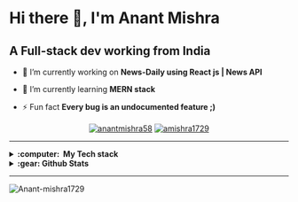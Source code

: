 <h1>Hi there 👋, I'm Anant Mishra</h1>
<h2>A Full-stack dev working from India</h2>

- 🔭 I’m currently working on **News-Daily using React js | News API**

- 🌱 I’m currently learning **MERN stack**

- ⚡ Fun fact **Every bug is an undocumented feature ;)**

<p align = "center">
<a href="https://instagram.com/anantmishra58" target="blank"><img align="center" src="https://img.shields.io/badge/Instagram-E4405F?style=for-the-badge&logo=instagram&logoColor=white" alt="anantmishra58" height="30" width="120" /></a>
<a href="https://www.codechef.com/users/amishra1729" target="blank"><img align="center" src="https://img.shields.io/badge/-CodeChef-5B4638?style=for-the-badge&logo=CodeChef&logoColor=white" alt="amishra1729" height="30" width="120" /></a>
 </p>
<hr/>
<details>
  <summary><b>:computer: &nbsp;My Tech stack</b></summary>
<h2 align="left">Languages</h2>
<p>
<img src = "https://raw.githubusercontent.com/devicons/devicon/master/icons/c/c-original.svg" width = "40" height = "40">&nbsp;&nbsp;
<img src = "https://raw.githubusercontent.com/devicons/devicon/master/icons/cplusplus/cplusplus-original.svg" width = "40" height = "40">&nbsp;&nbsp;
<a href="https://www.python.org" target="_blank"> <img src="https://raw.githubusercontent.com/devicons/devicon/master/icons/python/python-original.svg" alt="python" width="40" height="40"/> </a>&nbsp;
<a href="https://developer.mozilla.org/en-US/docs/Web/JavaScript" target="_blank"> <img src="https://raw.githubusercontent.com/devicons/devicon/master/icons/javascript/javascript-original.svg" alt="javascript" width="40" height="40"/> </a>&nbsp;&nbsp;
<img src = "https://raw.githubusercontent.com/devicons/devicon/master/icons/html5/html5-original-wordmark.svg" width = "40" height = "40">&nbsp;&nbsp;
<a href="https://www.w3schools.com/css/" target="_blank"> <img src="https://raw.githubusercontent.com/devicons/devicon/master/icons/css3/css3-original-wordmark.svg" alt="css3" width="40" height="40"/> </a> 
</p>

<h2 align="left">Frameworks and tools</h2>
<h3>Web developement</h3>
<p>
<img src="https://www.vectorlogo.zone/logos/git-scm/git-scm-icon.svg" alt="git" width="35" height="35"/>&nbsp;&nbsp;
<a href="https://reactjs.org/" target="_blank"> <img src="https://raw.githubusercontent.com/devicons/devicon/master/icons/react/react-original-wordmark.svg" alt="react" width="35" height="35"/> </a>&nbsp;&nbsp;
<a href="https://www.djangoproject.com/" target="_blank" > <img src="https://img.shields.io/badge/Django-092E20?style=for-the-badge&logo=django&logoColor=green" alt="django" width="120" height="35"/></a>&nbsp;&nbsp;
<a href="https://expressjs.com" target="_blank"> <img src="https://img.shields.io/badge/Express.js-000000?style=for-the-badge&logo=express&logoColor=white5" alt="express" width="120" height="35"/> </a> <a href="https://git-scm.com/" target="_blank"></a>&nbsp;&nbsp;
<a href="https://nodejs.org" target="_blank"> <img src="https://img.shields.io/badge/Node.js-339933?style=for-the-badge&logo=nodedotjs&logoColor=white" alt="nodejs" width="120" height="35"/> </a>&nbsp;&nbsp;
</p>
<br/>
<img src="https://github-readme-stats.vercel.app/api/top-langs?username=Anant-mishra1729&show_icons=true&locale=en&layout=compact&theme=cobalt&hide_border=true" alt="Anant-mishra1729" />
  
<h3>Machine learning & CV</h3>
<p>
<a href="https://opencv.org/" target="_blank"> <img src="https://www.vectorlogo.zone/logos/opencv/opencv-icon.svg" alt="opencv" width="45" height="45"/></a>&nbsp;&nbsp;
</p>

<h3>Database</h3>
<a href="https://www.mongodb.com/" target="_blank"> <img src="https://raw.githubusercontent.com/devicons/devicon/master/icons/mongodb/mongodb-original-wordmark.svg" alt="mongodb" width="70" height="70"/> </a>
</details>
<details>
  <summary><b> :gear:&nbsp;Github Stats</b></summary>
  <hr>
<img src="https://github-readme-stats.vercel.app/api?username=Anant-mishra1729&show_icons=true&theme=dracula&hide_border=true" alt="Anant-mishra1729" />
<img src="https://github-readme-streak-stats.herokuapp.com/?user=Anant-mishra1729&theme=dracula&hide_border=true" alt="Anant-mishra1729" />
</details>
<hr/>
  <img src="https://komarev.com/ghpvc/?username=Anant-mishra1729&label=Profile%20views&color=0e75b6&style=flat" alt="Anant-mishra1729" height="20" width="120"/>
